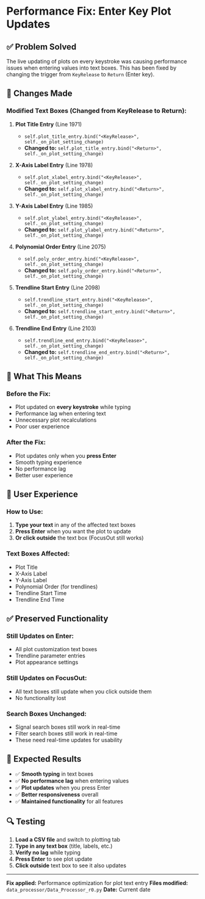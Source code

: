 # Performance Fix: Enter Key Plot Updates

## ✅ **Problem Solved**

The live updating of plots on every keystroke was causing performance issues when entering values into text boxes. This has been fixed by changing the trigger from `KeyRelease` to `Return` (Enter key).

## 🔧 **Changes Made**

### **Modified Text Boxes (Changed from KeyRelease to Return):**

1. **Plot Title Entry** (Line 1971)
   - `self.plot_title_entry.bind("<KeyRelease>", self._on_plot_setting_change)`
   - **Changed to:** `self.plot_title_entry.bind("<Return>", self._on_plot_setting_change)`

2. **X-Axis Label Entry** (Line 1978)
   - `self.plot_xlabel_entry.bind("<KeyRelease>", self._on_plot_setting_change)`
   - **Changed to:** `self.plot_xlabel_entry.bind("<Return>", self._on_plot_setting_change)`

3. **Y-Axis Label Entry** (Line 1985)
   - `self.plot_ylabel_entry.bind("<KeyRelease>", self._on_plot_setting_change)`
   - **Changed to:** `self.plot_ylabel_entry.bind("<Return>", self._on_plot_setting_change)`

4. **Polynomial Order Entry** (Line 2075)
   - `self.poly_order_entry.bind("<KeyRelease>", self._on_plot_setting_change)`
   - **Changed to:** `self.poly_order_entry.bind("<Return>", self._on_plot_setting_change)`

5. **Trendline Start Entry** (Line 2098)
   - `self.trendline_start_entry.bind("<KeyRelease>", self._on_plot_setting_change)`
   - **Changed to:** `self.trendline_start_entry.bind("<Return>", self._on_plot_setting_change)`

6. **Trendline End Entry** (Line 2103)
   - `self.trendline_end_entry.bind("<KeyRelease>", self._on_plot_setting_change)`
   - **Changed to:** `self.trendline_end_entry.bind("<Return>", self._on_plot_setting_change)`

## 📝 **What This Means**

### **Before the Fix:**
- Plot updated on **every keystroke** while typing
- Performance lag when entering text
- Unnecessary plot recalculations
- Poor user experience

### **After the Fix:**
- Plot updates only when you **press Enter**
- Smooth typing experience
- No performance lag
- Better user experience

## 🎯 **User Experience**

### **How to Use:**
1. **Type your text** in any of the affected text boxes
2. **Press Enter** when you want the plot to update
3. **Or click outside** the text box (FocusOut still works)

### **Text Boxes Affected:**
- Plot Title
- X-Axis Label  
- Y-Axis Label
- Polynomial Order (for trendlines)
- Trendline Start Time
- Trendline End Time

## ✅ **Preserved Functionality**

### **Still Updates on Enter:**
- All plot customization text boxes
- Trendline parameter entries
- Plot appearance settings

### **Still Updates on FocusOut:**
- All text boxes still update when you click outside them
- No functionality lost

### **Search Boxes Unchanged:**
- Signal search boxes still work in real-time
- Filter search boxes still work in real-time
- These need real-time updates for usability

## 🚀 **Expected Results**

- ✅ **Smooth typing** in text boxes
- ✅ **No performance lag** when entering values
- ✅ **Plot updates** when you press Enter
- ✅ **Better responsiveness** overall
- ✅ **Maintained functionality** for all features

## 🔍 **Testing**

1. **Load a CSV file** and switch to plotting tab
2. **Type in any text box** (title, labels, etc.)
3. **Verify no lag** while typing
4. **Press Enter** to see plot update
5. **Click outside** text box to see it also updates

---

**Fix applied:** Performance optimization for plot text entry
**Files modified:** `data_processor/Data_Processor_r0.py`
**Date:** Current date 